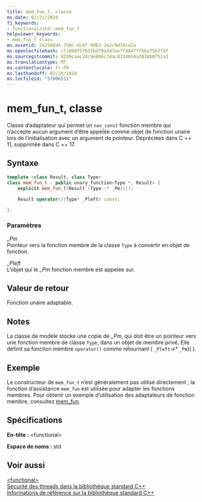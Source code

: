 ```yaml
---
title: mem_fun_t, classe
ms.date: 02/21/2019
f1_keywords:
- functional/std::mem_fun_t
helpviewer_keywords:
- mem_fun_t class
ms.assetid: 242566d4-750c-4c87-9d63-2e2c9d19ca2a
ms.openlocfilehash: cf1080f5f832bd79a347ee7fd847ff56a7567fdf
ms.sourcegitcommit: 4299caac2dc9e806c74ac833d856a3838b0f52a1
ms.translationtype: MT
ms.contentlocale: fr-FR
ms.lasthandoff: 02/28/2019
ms.locfileid: "57006511"
---
```

# <a name="memfunt-class"></a>mem_fun_t, classe

Classe d’adaptateur qui permet un `non_const` fonction membre qui n’accepte aucun argument d’être appelée comme objet de fonction unaire lors de l’initialisation avec un argument de pointeur. Dépréciées dans C ++ 11, supprimée dans C ++ 17.

## <a name="syntax"></a>Syntaxe

```cpp
template <class Result, class Type>
class mem_fun_t : public unary_function<Type *, Result> {
    explicit mem_fun_t(Result (Type::* _Pm)());

    Result operator()(Type* _Pleft) const;

};
```

### <a name="parameters"></a>Paramètres

*_Pm*<br/>
Pointeur vers la fonction membre de la classe `Type` à convertir en objet de fonction.

*_Pleft*<br/>
L’objet qui le *_Pm* fonction membre est appelée sur.

## <a name="return-value"></a>Valeur de retour

Fonction unaire adaptable.

## <a name="remarks"></a>Notes

La classe de modèle stocke une copie de *_Pm*, qui doit être un pointeur vers une fonction membre de classe `Type`, dans un objet de membre privé. Elle définit sa fonction membre `operator()` comme retournant ( `_Pleft`->* `_Pm`)( ).

## <a name="example"></a>Exemple

Le constructeur de `mem_fun_t` n’est généralement pas utilisé directement ; la fonction d’assistance `mem_fun` est utilisée pour adapter les fonctions membres. Pour obtenir un exemple d’utilisation des adaptateurs de fonction membre, consultez [mem_fun](../standard-library/functional-functions.md#mem_fun).

## <a name="requirements"></a>Spécifications

**En-tête :** \<functional>

**Espace de noms :** std

## <a name="see-also"></a>Voir aussi

[\<functional>](../standard-library/functional.md)<br/>
[Sécurité des threads dans la bibliothèque standard C++](../standard-library/thread-safety-in-the-cpp-standard-library.md)<br/>
[Informations de référence sur la bibliothèque standard C++](../standard-library/cpp-standard-library-reference.md)<br/>

